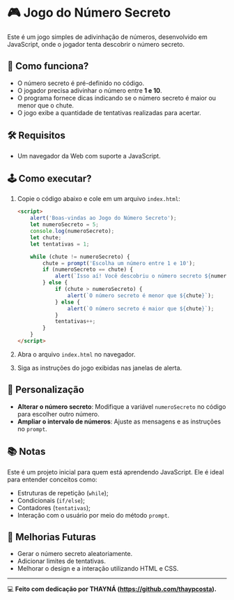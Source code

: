 # 🎮 Jogo do Número Secreto

Este é um jogo simples de adivinhação de números, desenvolvido em JavaScript, onde o jogador tenta descobrir o número secreto.

## 🚀 Como funciona?

- O número secreto é pré-definido no código.
- O jogador precisa adivinhar o número entre **1 e 10**.
- O programa fornece dicas indicando se o número secreto é maior ou menor que o chute.
- O jogo exibe a quantidade de tentativas realizadas para acertar.

## 🛠️ Requisitos

- Um navegador da Web com suporte a JavaScript.

## 🕹️ Como executar?

1. Copie o código abaixo e cole em um arquivo `index.html`:

    ```html
    <script>
        alert('Boas-vindas ao Jogo do Número Secreto');
        let numeroSecreto = 5;
        console.log(numeroSecreto);
        let chute;
        let tentativas = 1;

        while (chute != numeroSecreto) {
            chute = prompt('Escolha um número entre 1 e 10');
            if (numeroSecreto == chute) {
                alert(`Isso aí! Você descobriu o número secreto ${numeroSecreto} com ${tentativas}`);
            } else {
                if (chute > numeroSecreto) {
                    alert(`O número secreto é menor que ${chute}`);
                } else {
                    alert(`O número secreto é maior que ${chute}`);
                }
                tentativas++;
            }
        }
    </script>
    ```

2. Abra o arquivo `index.html` no navegador.

3. Siga as instruções do jogo exibidas nas janelas de alerta.

## 🎨 Personalização

- **Alterar o número secreto**: Modifique a variável `numeroSecreto` no código para escolher outro número.
- **Ampliar o intervalo de números**: Ajuste as mensagens e as instruções no `prompt`.

## 📚 Notas

Este é um projeto inicial para quem está aprendendo JavaScript. Ele é ideal para entender conceitos como:

- Estruturas de repetição (`while`);
- Condicionais (`if/else`);
- Contadores (`tentativas`);
- Interação com o usuário por meio do método `prompt`.

## 🌟 Melhorias Futuras

- Gerar o número secreto aleatoriamente.
- Adicionar limites de tentativas.
- Melhorar o design e a interação utilizando HTML e CSS.

---

💻 **Feito com dedicação por THAYNÁ (https://github.com/thaypcosta).**
